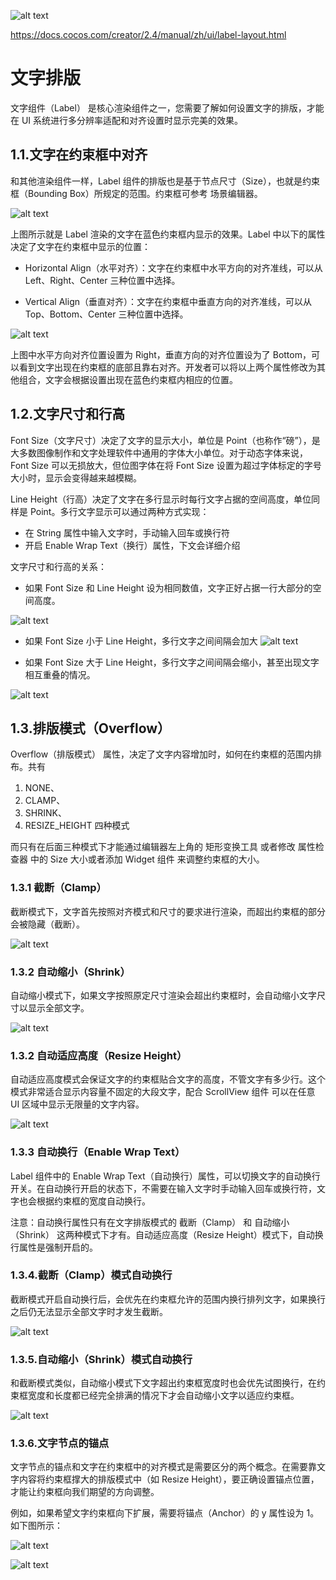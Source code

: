 ![alt text](image.png)

https://docs.cocos.com/creator/2.4/manual/zh/ui/label-layout.html

# 文字排版
文字组件（Label） 是核心渲染组件之一，您需要了解如何设置文字的排版，才能在 UI 系统进行多分辨率适配和对齐设置时显示完美的效果。

## 1.1.文字在约束框中对齐
和其他渲染组件一样，Label 组件的排版也是基于节点尺寸（Size），也就是约束框（Bounding Box）所规定的范围。约束框可参考 场景编辑器。

![alt text](https://docs.cocos.com/creator/2.4/manual/assets/label_in_boundingbox.CkKTs80F.png)

上图所示就是 Label 渲染的文字在蓝色约束框内显示的效果。Label 中以下的属性决定了文字在约束框中显示的位置：

* Horizontal Align（水平对齐）：文字在约束框中水平方向的对齐准线，可以从 Left、Right、Center 三种位置中选择。

* Vertical Align（垂直对齐）：文字在约束框中垂直方向的对齐准线，可以从 Top、Bottom、Center 三种位置中选择。

![alt text](https://docs.cocos.com/creator/2.4/manual/assets/horizontal-vertical-align.BQuLQHhE.png)

上图中水平方向对齐位置设置为 Right，垂直方向的对齐位置设为了 Bottom，可以看到文字出现在约束框的底部且靠右对齐。开发者可以将以上两个属性修改为其他组合，文字会根据设置出现在蓝色约束框内相应的位置。

## 1.2.文字尺寸和行高
Font Size（文字尺寸）决定了文字的显示大小，单位是 Point（也称作“磅”），是大多数图像制作和文字处理软件中通用的字体大小单位。对于动态字体来说，Font Size 可以无损放大，但位图字体在将 Font Size 设置为超过字体标定的字号大小时，显示会变得越来越模糊。

Line Height（行高）决定了文字在多行显示时每行文字占据的空间高度，单位同样是 Point。多行文字显示可以通过两种方式实现：
* 在 String 属性中输入文字时，手动输入回车或换行符
* 开启 Enable Wrap Text（换行）属性，下文会详细介绍

文字尺寸和行高的关系：
* 如果 Font Size 和 Line Height 设为相同数值，文字正好占据一行大部分的空间高度。

![alt text](https://docs.cocos.com/creator/2.4/manual/assets/font_equal_line_height.BBt8wBQH.png)

* 如果 Font Size 小于 Line Height，多行文字之间间隔会加大
![alt text](https://docs.cocos.com/creator/2.4/manual/assets/font_smaller.DqH_z5rK.png)

* 如果 Font Size 大于 Line Height，多行文字之间间隔会缩小，甚至出现文字相互重叠的情况。

![alt text](https://docs.cocos.com/creator/2.4/manual/assets/font_bigger.gmFoss1R.png)

## 1.3.排版模式（Overflow）
Overflow（排版模式） 属性，决定了文字内容增加时，如何在约束框的范围内排布。共有 
1. NONE、
2. CLAMP、
3. SHRINK、
4. RESIZE_HEIGHT 四种模式

而只有在后面三种模式下才能通过编辑器左上角的 矩形变换工具 或者修改 属性检查器 中的 Size 大小或者添加 Widget 组件 来调整约束框的大小。

### 1.3.1 截断（Clamp）
截断模式下，文字首先按照对齐模式和尺寸的要求进行渲染，而超出约束框的部分会被隐藏（截断）。

![alt text](https://docs.cocos.com/creator/2.4/manual/assets/clamp.BcoRg_XB.png)

### 1.3.2 自动缩小（Shrink）
自动缩小模式下，如果文字按照原定尺寸渲染会超出约束框时，会自动缩小文字尺寸以显示全部文字。

![alt text](https://docs.cocos.com/creator/2.4/manual/assets/shrink.CGZcHl9_.png)


### 1.3.2 自动适应高度（Resize Height）
自动适应高度模式会保证文字的约束框贴合文字的高度，不管文字有多少行。这个模式非常适合显示内容量不固定的大段文字，配合 ScrollView 组件 可以在任意 UI 区域中显示无限量的文字内容。

![alt text](https://docs.cocos.com/creator/2.4/manual/assets/resize-height.D3Wb-KB3.png)


### 1.3.3 自动换行（Enable Wrap Text）
Label 组件中的 Enable Wrap Text（自动换行）属性，可以切换文字的自动换行开关。在自动换行开启的状态下，不需要在输入文字时手动输入回车或换行符，文字也会根据约束框的宽度自动换行。

注意：自动换行属性只有在文字排版模式的 截断（Clamp） 和 自动缩小（Shrink） 这两种模式下才有。自动适应高度（Resize Height）模式下，自动换行属性是强制开启的。

### 1.3.4.截断（Clamp）模式自动换行
截断模式开启自动换行后，会优先在约束框允许的范围内换行排列文字，如果换行之后仍无法显示全部文字时才发生截断。

![alt text](https://docs.cocos.com/creator/2.4/manual/assets/clamp_wrap.CMzGqhsN.png)


### 1.3.5.自动缩小（Shrink）模式自动换行
和截断模式类似，自动缩小模式下文字超出约束框宽度时也会优先试图换行，在约束框宽度和长度都已经完全排满的情况下才会自动缩小文字以适应约束框。

![alt text](https://docs.cocos.com/creator/2.4/manual/assets/shrink_wrap.BoxC5lEf.png)

### 1.3.6.文字节点的锚点
文字节点的锚点和文字在约束框中的对齐模式是需要区分的两个概念。在需要靠文字内容将约束框撑大的排版模式中（如 Resize Height），要正确设置锚点位置，才能让约束框向我们期望的方向调整。

例如，如果希望文字约束框向下扩展，需要将锚点（Anchor）的 y 属性设为 1。如下图所示：

![alt text](https://docs.cocos.com/creator/2.4/manual/assets/anchor1.BLFhaEw1.png)

![alt text](https://docs.cocos.com/creator/2.4/manual/assets/anchor2.BSV_CBTd.png)
